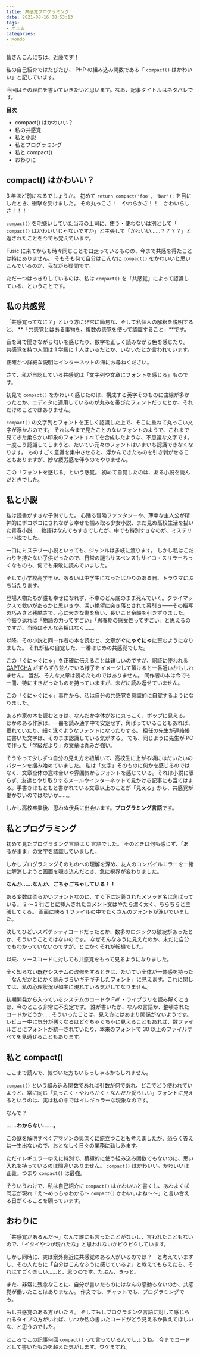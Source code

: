 ```yaml
---
title: 共感覚プログラミング
date: 2021-08-16 08:53:13
tags:
- ポエム
categories:
- Kondo
---
```


皆さんこんにちは、近藤です！

私の自己紹介ではたびたび、 PHP の組み込み関数である「 `compact()` はかわいい」と記しています。

今回はその理由を書いていきたいと思います。なお、記事タイトルはネタバレです。

**目次**
- compact() はかわいい？
- 私の共感覚
- 私と小説
- 私とプログラミング
- 私と compact()
- おわりに

<!-- more -->

## compact() はかわいい？

3 年ほど前になるでしょうか。
初めて `return compact('foo', 'bar');` を目にしたとき、衝撃を受けました。
その丸っこさ！　やわらかさ！！　かわいらしさ！！！


`compact()` を毛嫌いしていた当時の上司に、使う・使わないは別として「 `compact()` はかわいいじゃないですか」と主張して「かわいい……？？？？」と返されたことを今でも覚えています。

Fusic に来てからも時々同じことを口走っているものの、今まで共感を得たことは特にありません。
そもそも何で自分はこんなに `compact()` をかわいいと思いこんでいるのか、我ながら疑問です。

ただ一つはっきりしているのは、私は `compact()` を「共感覚」によって認識している、ということです。

## 私の共感覚

「共感覚ってなに？」という方に非常に簡易な、そして私個人の解釈を説明すると、
**「共感覚とはある事物を、複数の感覚を使って認識すること」**です。

音を耳で聞きながら匂いを感じたり、数字を正しく読みながら色を感じたり。
共感覚を持つ人間は 1 学級に 1 人はいるだとか、いないだとか言われています。

正確かつ詳細な説明はインターネットの海にお尋ねください。

さて、私が自認している共感覚は「文字列や文章にフォントを感じる」ものです。

初見で `compact()` をかわいく感じたのは、構成する英字そのものに曲線が多かったとか、エディタに適用しているのが丸みを帯びたフォントだったとか、それだけのことではありません。

`compact()` の文字列とフォントを正しく認識した上で、そこに重ねて丸っこい文字が浮かぶのです。
それは今まで見たことのないフォントのようで、これまで見てきた柔らかい印象のフォントすべてを合成したような、不思議な文字です。
一度こう認識してしまうと、たいてい元々のフォントはいまいち認識できなくなります。
ものすごく意識を集中させると、浮かんできたものを引き剥がせることもありますが、妙な疲労感を伴うのでやりません。

この「フォントを感じる」という感覚。
初めて自覚したのは、ある小説を読んだときでした。

## 私と小説

私は読書がすきな子供でした。
心踊る冒険ファンタジーや、薄幸な主人公が精神的にボコボコにされながら幸せを掴み取る少女小説、まだ見ぬ高校生活を描いた青春小説……物語はなんでもすきでしたが、中でも特別すきなのが、ミステリー小説でした。

一口にミステリー小説といっても、ジャンルは多岐に渡ります。
しかし私はこだわりを持たない子供だったので、日常の謎もサスペンスもサイコ・スリラーちっくなものも、何でも果敢に読んでいました。

そして小学校高学年か、あるいは中学生になったばかりのある日、トラウマにぶち当たります。

登場人物たちが誰も幸せになれず、不幸のどん底のまま死んでいく。クライマックスで救いがあるかと思いきや、深い絶望に突き落とされて幕引き――その描写の巧みさと残酷さで、心に大きな傷を負い、長いこと余韻を引きずりました。
今振り返れば「物語の力ってすごい」「思春期の感受性ってすごい」と思えるのですが、当時はそんな余裕はなく……。

以降、その小説と同一作者の本を読むと、文章が**ぐにゃぐにゃ**に歪むようになりました。
それが私の自覚した、一番はじめの共感覚でした。

この「ぐにゃぐにゃ」を正確に伝えることは難しいのですが、認証に使われる [CAPTCHA]([https://ja.wikipedia.org/wiki/CAPTCHA](https://ja.wikipedia.org/wiki/CAPTCHA)) がずらずら並んでいる様子をイメージして頂けると一番近いかもしれません。
当然、そんな文章は読めたものではありません。
同作者の本は今でも一冊、特にすきだったものを持っていますが、未だに読み返せていません。

この「ぐにゃぐにゃ」事件から、私は自分の共感覚を意識的に自覚するようになりました。

ある作家の本を読むときは、なんだか字体が妙に丸っこく、ポップに見える。
ほかのある作家は、一冊を読み通す中で安定せず、角ばっていることもあれば、垂れていたり、細く泳ぐようなフォントになったりする。
担任の先生が連絡帳に書いた文字は、そのまま認識している気がする。
でも、同じように先生が PC で作った「学級だより」の文章は丸みが強い。

そうやって少しずつ自分の見え方を紐解いて、高校生に上がる頃にはだいたいのパターンを掴み始めていました。
私は「文字」そのものに何かを感じるのではなく、文章全体の意味合いや雰囲気からフォントを感じている。それは小説に限らず、友達とやり取りするメールやインターネットで見かける記事にも当てはまる。手書きはもともと書かれている文章以上のことが「見える」から、共感覚が働かないのではないか……。

しかし高校卒業後、思わぬ伏兵に出会います。**プログラミング言語**です。

## 私とプログラミング

初めて見たプログラミング言語は C 言語でした。
そのときは何も感じず、「あるがまま」の文字を認識していました。

しかしプログラミングそのものへの理解を深め、友人のコンパイルエラーを一緒に解消しようと画面を覗き込んだとき、急に視界が変わりました。

**なんか……なんか、ごちゃごちゃしている！！**

ある変数は柔らかいフォントなのに、すぐ下に定義されたメソッド名は角ばっている。 2 〜 3 行ごとに挿入されたコメント文はやたら濃く太く、ちらちらと主張してくる。
画面に映る 1 ファイルの中でたくさんのフォントが泳いでいました。

決してひどいスパゲッティコードだったとか、数多のロジックの破綻があったとか、そういうことではないのです。
なぜそんなふうに見えたのか、未だに自分でもわかっていないのですが、とにかくそれが転機でした。

以来、ソースコードに対しても共感覚をもって見るようになりました。

全く知らない既存システムの改修をするときは、たいてい全体が一体感を持った「なんだかとにかく読みづらいギチギチしたフォント」に見えます。これに関しては、私の心理状況が如実に現れている気がしてなりません。

初期開発から入っているシステムのコードや FW ・ライブラリを読み解くときは、今のところ非常に不安定です。
誰が書いたか、なんの言語か、整頓されたコードかどうか……そういったことは、見え方にはあまり関係がないようです。
レビュー中に気分が悪くなるほどぐちゃぐちゃに見えることもあれば、数ファイルごとにフォントが統一されていたり、本来のフォントで 30 以上のファイルすべてを見通せることもあります。

## 私と compact()

ここまで読んで、気づいた方もいらっしゃるかもしれません。

`compact()` という組み込み関数であれば引数が何であれ、どこでどう使われていようと、常に同じ「丸っこく・やわらかく・なんだか愛らしい」フォントに見えるというのは、実は私の中ではイレギュラーな現象なのです。

なんで？

**……わからない……。**

この謎を解明すべくアマゾンの奥深くに旅立つことも考えましたが、恐らく答えは一生出ないので、おとなしく日々の業務に勤しみます。

ただイレギュラーゆえに特別で、積極的に使う組み込み関数でもないのに、思い入れを持っているのは間違いありません。
`compact()` はかわいい。かわいいは正義。つまり `compact()` は最強。

そういうわけで、私は自己紹介に `compact()` はかわいいと書くし、あわよくば同志が現れ「え〜めっちゃわかる〜 `compact()` かわいいよね〜〜」と言い合える日がくることを願っています。

## おわりに

「共感覚があるんだ〜」なんて誰にも言ったことがないし、言われたこともないので、「イタイやつが現れたな」と思われないかビクビクしています。

しかし同時に、実は案外身近に共感覚のある人がいるのでは？　と考えていますし、その人たちに「自分はこんなふうに感じているよ」と教えてもらえたら、それはすごく楽しい……と、思うのです。たぶん、きっと。

また、非常に残念なことに、自分が書いたものにはなんの感動もないのか、共感覚が働いたことはありません。
作文でも、チャットでも、プログラミングでも。

もし共感覚のある方がいたら。
そしてもしプログラミング言語に対して感じられるタイプの方がいれば、いつか私の書いたコードがどう見えるか教えてほしいな、と思うのでした。


ところでこの記事何回 `compact()` って言っているんでしょうね。
今までコードとして書いたものを超えた気がします。ウケますね。



